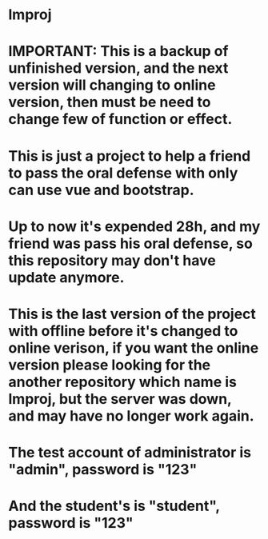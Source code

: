 # lmproj

# IMPORTANT: This is a backup of unfinished version, and the next version will changing to online version, then must be need to change few of function or effect.

# This is just a project to help a friend to pass the oral defense with only can use vue and bootstrap.

# Up to now it's expended 28h, and my friend was pass his oral defense, so this repository may don't have update anymore.

# This is the last version of the project with offline before it's changed to online verison, if you want the online version please looking for the another repository which name is lmproj, but the server was down, and may have no longer work again.

# The test account of administrator is "admin", password is "123"

# And the student's is "student", password is "123"
